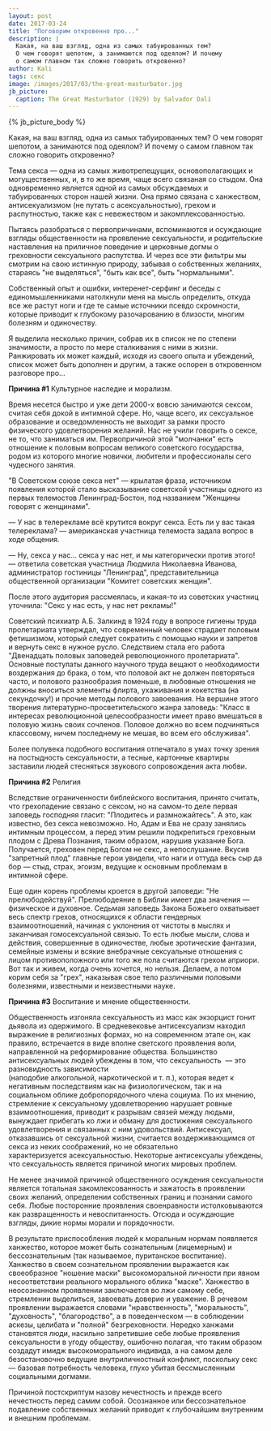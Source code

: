 ```yaml
---
layout: post
date: 2017-03-24
title: "Поговорим откровенно про..."
description: |
  Какая, на ваш взгляд, одна из самых табуированных тем?
  О чем говорят шепотом, а занимаются под одеялом? И почему
  о самом главном так сложно говорить откровенно?
author: Kali
tags: секс
image: /images/2017/03/the-great-masturbator.jpg
jb_picture:
  caption: The Great Masturbator (1929) by Salvador Dalí
---
```


{% jb_picture_body %}

Какая, на ваш взгляд, одна из самых табуированных тем? О чем говорят шепотом, а
занимаются под одеялом? И почему о самом главном так сложно говорить откровенно?

<!--more-->

Тема секса &mdash; одна из самых животрепещущих, основополагающих и могущественных, и,
в то же время, чаще всего связаная со стыдом. Она одновременно является одной из
самых обсуждаемых и табуированных сторон нашей жизни. Она прямо связана с
ханжеством, антисекуализмом (не путать с асексуальностью), грехом и
распутностью, также как с невежеством и закомплексованностью.

Пытаясь разобраться с первопричинами, вспоминаются и осуждающие взгляды
общественности на проявление сексуальности, и родительские наставления на
приличное поведение и церковные догмы о греховности сексуального распутства. И
через все эти фильтры мы смотрим на свою истинную природу, забывая о собственных
желаниях, стараясь "не выделяться", "быть как все", быть "нормальными".

Собственный опыт и ошибки, интеренет-серфинг и беседы с единомышленниками
натолкнули меня на мысль определить, откуда все же растут ноги и где те самые
источники псевдо скромности, которые приводит к глубокому разочарованию в
близости,  многим болезням и одиночеству.

Я выделила несколько причин, собрав их в список не по степени значимости, а
просто по мере сталкивания с ними в жизни. Ранжировать их может каждый, исходя
из своего опыта и убеждений, список может быть дополнен и другим, а также
оспорен в откровенном разговоре про…

**Причина #1** Культурное наследие и морализм.

Время несется быстро и уже дети 2000-х вовсю занимаются сексом, считая себя
докой в интимной сфере. Но, чаще всего, их сексуальное образование и
осведомленность не выходит за рамки просто физического удовлетворения желаний.
Нас не учили говорить о сексе, не то, что заниматься им. Первопричиной этой
"молчанки" есть отношение к половым вопросам великого советского государства,
родом из которого многие новички, любители и профессионалы сего чудесного
занятия.

"В Советском союзе секса нет" &mdash; крылатая фраза, источником появления которой
стало высказывание советской участницы одного из первых телемостов Ленинград-Бостон,
под названием "Женщины говорят с женщинами".

&mdash; У нас в телерекламе всё крутится вокруг секса. Есть ли у вас
такая телереклама? &mdash; американская участница телемоста задала вопрос в ходе общения.

&mdash; Ну, секса у нас... секса у нас нет, и мы категорически против этого!
&mdash; ответила советская участница Людмила Николаевна Иванова, администратор
гостиницы "Ленинград", представительница общественной организации "Комитет советских женщин".

После этого аудитория рассмеялась, и какая-то из советских участниц
уточнила: "Секс у нас есть, у нас нет рекламы!"

Советский психиатр А.Б. Залкинд в 1924 году в вопросе гигиены труда пролетариата
утверждал, что современный человек страдает половым фетишизмом, который следует
сократить с помощью науки и запретов и вернуть секс в нужное русло. Следствием
стала его работа "Двенадцать половых заповедей революционного пролетариата".
Основные постулаты данного научного труда вещают о необходимости воздержания до
брака, о том, что половой акт не должен повторяться часто, и полового
разнообразия поменьше, в любовные отношения не должны вноситься элементы флирта,
ухаживания и кокетства (на секундочку!) и прочие методы полового завоевания. На
вершине этого творения литературно-просветительского жанра заповедь: "Класс в
интересах революционной целесообразности имеет право вмешаться в половую жизнь
своих сочленов. Половое должно во всем подчиняться классовому, ничем последнему
не мешая, во всем его обслуживая".

Более полувека подобного воспитания отпечатало в умах точку зрения на
постыдность сексуальности, а тесные, картонные квартиры заставили людей
стесняться звукового сопровождения акта любви.

**Причина #2** Религия

Вследствие ограниченности библейского воспитания, принято считать, что
грехопадение связано с сексом, но на самом-то деле первая заповедь господняя
гласит: "Плодитесь и размножайтесь". А это, как известно, без секса невозможно.
Но, Адам и Ева не сразу занялись интимным процессом, а перед этим решили
подкрепиться греховным плодом с Древа Познания, таким образом, нарушив указание
Бога. Получается, греховен перед Богом не секс, а непослушание. Вкусив
"запретный плод" главные герои увидели, что наги и оттуда весь сыр да бор &mdash;
стыд, страх, эгоизм, ведущие к основным проблемам в интимной сфере.

Еще один корень проблемы кроется в другой заповеди: "Не прелюбодействуй".
Прелюбодеяние в Библии имеет два значения &mdash; физическое и духовное. Седьмая
заповедь Закона Божьего охватывает весь спектр грехов, относящихся к области
гендерных взаимоотношений, начиная с уклонения от чистоты в мыслях и заканчивая
гомосексуальной связью. То есть любые мысли, слова и действия, совершенные в
одиночестве, любые эротические фантазии, семейные измены и всякие внебрачные
сексуальные отношения с лицом противоположного или того же пола считаются грехом
априори. Вот так и живем, когда очень хочется, но нельзя. Делаем, а потом корим
себя за "грех", наказывая свое тело различными половыми болезнями, известными и
неизвестными науке.

**Причина #3** Воспитание и мнение общественности.

Общественность изгоняла сексуальность из масс как экзорцист гонит дьявола из
одержимого. В средневековье антисексуализм находил выражение в религиозных
формах, но на современном этапе он, как правило, встречается в виде вполне
светского проявления воли, направленной на реформирование общества. Большинство
антисексуальных людей убеждены в том, что сексуальность  &mdash; это разновидность
зависимости (наподобие алкогольной, наркотической и т. п.), которая ведет к
негативным последствиям как на физиологическом, так и на социальном облике
добропорядочного члена социума. По их мнению, стремление к сексуальному
удовлетворению нарушает ровные взаимоотношения, приводит к разрывам связей между
людьми, вынуждает прибегать ко лжи и обману для достижения сексуального
удовлетворения и связанных с ним удовольствий. Антисексуал, отказавшись от
сексуальной жизни, считается воздерживающимся от секса из неких соображений, но
не обязательно характеризуется асексуальностью. Некоторые антисексуалы убеждены,
что сексуальность является причиной многих мировых проблем.

Не менее значимой причиной общественного осуждения сексуальности является
тотальная закомлексованность и зажатость в проявлении своих желаний, определении
собственных границ и познании самого себя. Любые посторонние проявления
своенравности истолковываются как развращенность и невоспитанность. Отсюда и
осуждающие взгляды, дикие нормы морали и порядочности.

В результате приспособления людей к моральным нормам появляется ханжество,
которое может быть сознательным (лицемерным) и бессознательным (так называемое,
пуританское воспитание). Ханжество в своем сознательном проявлении выражается
как своеобразное "ношение маски" высокоморальной личности при явном
несоответствии реального  морального облика "маске". Ханжество в неосознанном
проявлении заключается во лжи самому себе, стремлении выделиться, завоевать
доверие и уважение. В речевом проявлении выражается словами "нравственность",
"моральность", "духовность", "благородство", а в поведенческом &mdash; в соблюдении
аскезы, целибата и "полной" безгреховности. Нередко ханжами становятся люди,
насильно запретившие себе любые проявления сексуальности в угоду обществу,
ошибочно полагая, что таким образом создадут имидж высокоморального индивида, а
на самом деле безостановочно ведущие внутриличностный конфликт, поскольку секс &mdash;
базовая потребность человека, глухо убитая бессмысленным социальными догмами.

Причиной постскриптум назову нечестность и прежде всего нечестность перед самим
собой. Осознанное или бессознательное подавление собственных желаний приводит к
глубочайшим внутренним и внешним проблемам.
